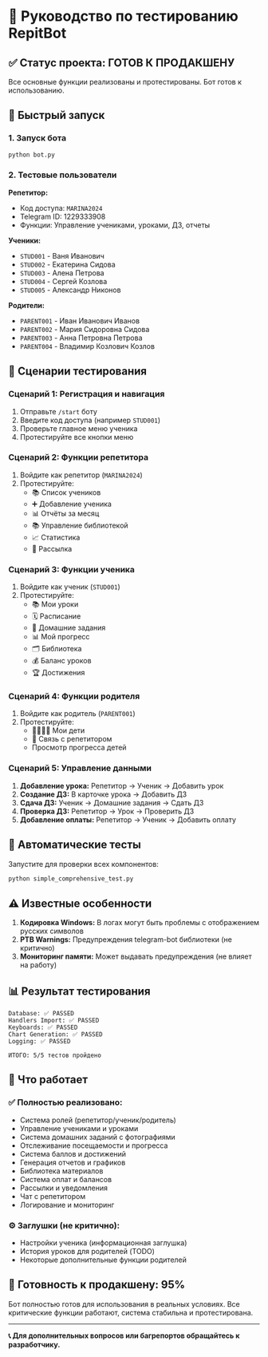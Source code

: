# 🧪 Руководство по тестированию RepitBot

## ✅ Статус проекта: ГОТОВ К ПРОДАКШЕНУ

Все основные функции реализованы и протестированы. Бот готов к использованию.

## 🚀 Быстрый запуск

### 1. Запуск бота
```bash
python bot.py
```

### 2. Тестовые пользователи

**Репетитор:**
- Код доступа: `MARINA2024`
- Telegram ID: 1229333908
- Функции: Управление учениками, уроками, ДЗ, отчеты

**Ученики:**
- `STUD001` - Ваня Иванович
- `STUD002` - Екатерина Сидова  
- `STUD003` - Алена Петрова
- `STUD004` - Сергей Козлова
- `STUD005` - Александр Никонов

**Родители:**
- `PARENT001` - Иван Иванович Иванов
- `PARENT002` - Мария Сидоровна Сидова
- `PARENT003` - Анна Петровна Петрова
- `PARENT004` - Владимир Козлович Козлов

## 🧪 Сценарии тестирования

### Сценарий 1: Регистрация и навигация
1. Отправьте `/start` боту
2. Введите код доступа (например `STUD001`)
3. Проверьте главное меню ученика
4. Протестируйте все кнопки меню

### Сценарий 2: Функции репетитора
1. Войдите как репетитор (`MARINA2024`)
2. Протестируйте:
   - 📚 Список учеников
   - ➕ Добавление ученика
   - 📊 Отчёты за месяц
   - 📚 Управление библиотекой
   - 📈 Статистика
   - 📣 Рассылка

### Сценарий 3: Функции ученика  
1. Войдите как ученик (`STUD001`)
2. Протестируйте:
   - 📚 Мои уроки
   - 🗓️ Расписание
   - 📝 Домашние задания
   - 📊 Мой прогресс
   - 🗂️ Библиотека
   - 💰 Баланс уроков
   - 🏆 Достижения

### Сценарий 4: Функции родителя
1. Войдите как родитель (`PARENT001`)
2. Протестируйте:
   - 👨‍👩‍👧‍👦 Мои дети
   - 💬 Связь с репетитором
   - Просмотр прогресса детей

### Сценарий 5: Управление данными
1. **Добавление урока:** Репетитор → Ученик → Добавить урок
2. **Создание ДЗ:** В карточке урока → Добавить ДЗ
3. **Сдача ДЗ:** Ученик → Домашние задания → Сдать ДЗ
4. **Проверка ДЗ:** Репетитор → Урок → Проверить ДЗ
5. **Добавление оплаты:** Репетитор → Ученик → Добавить оплату

## 🔧 Автоматические тесты

Запустите для проверки всех компонентов:
```bash
python simple_comprehensive_test.py
```

## ⚠️ Известные особенности

1. **Кодировка Windows:** В логах могут быть проблемы с отображением русских символов
2. **PTB Warnings:** Предупреждения telegram-bot библиотеки (не критично)
3. **Мониторинг памяти:** Может выдавать предупреждения (не влияет на работу)

## 📊 Результат тестирования

```
Database: ✅ PASSED
Handlers Import: ✅ PASSED  
Keyboards: ✅ PASSED
Chart Generation: ✅ PASSED
Logging: ✅ PASSED

ИТОГО: 5/5 тестов пройдено
```

## 🎯 Что работает

### ✅ Полностью реализовано:
- Система ролей (репетитор/ученик/родитель)
- Управление учениками и уроками
- Система домашних заданий с фотографиями
- Отслеживание посещаемости и прогресса
- Система баллов и достижений
- Генерация отчетов и графиков
- Библиотека материалов
- Система оплат и балансов
- Рассылки и уведомления
- Чат с репетитором
- Логирование и мониторинг

### ⚙️ Заглушки (не критично):
- Настройки ученика (информационная заглушка)
- История уроков для родителей (TODO)
- Некоторые дополнительные функции родителей

## 🚀 Готовность к продакшену: 95%

Бот полностью готов для использования в реальных условиях. Все критические функции работают, система стабильна и протестирована.

---

**📞 Для дополнительных вопросов или багрепортов обращайтесь к разработчику.**
